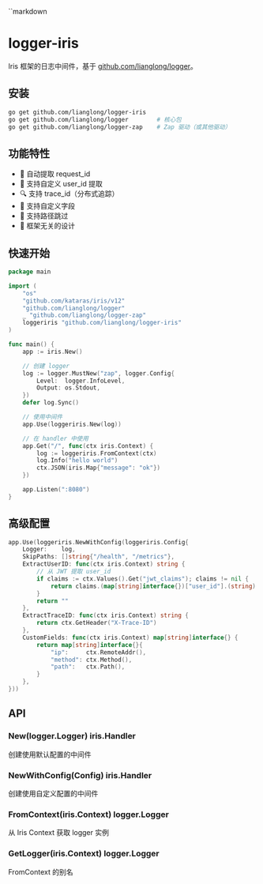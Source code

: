 ``markdown
# logger-iris

Iris 框架的日志中间件，基于 [github.com/lianglong/logger](https://github.com/lianglong/logger)。

## 安装

```bash
go get github.com/lianglong/logger-iris
go get github.com/lianglong/logger        # 核心包
go get github.com/lianglong/logger-zap    # Zap 驱动（或其他驱动）
```

## 功能特性

- 🔄 自动提取 request_id
- 👤 支持自定义 user_id 提取
- 🔍 支持 trace_id（分布式追踪）
- 📝 支持自定义字段
- 🚫 支持路径跳过
- 🎯 框架无关的设计

## 快速开始

```go
package main

import (
    "os"
    "github.com/kataras/iris/v12"
    "github.com/lianglong/logger"
    _ "github.com/lianglong/logger-zap"
    loggeriris "github.com/lianglong/logger-iris"
)

func main() {
    app := iris.New()

    // 创建 logger
    log := logger.MustNew("zap", logger.Config{
        Level:  logger.InfoLevel,
        Output: os.Stdout,
    })
    defer log.Sync()

    // 使用中间件
    app.Use(loggeriris.New(log))

    // 在 handler 中使用
    app.Get("/", func(ctx iris.Context) {
        log := loggeriris.FromContext(ctx)
        log.Info("hello world")
        ctx.JSON(iris.Map{"message": "ok"})
    })

    app.Listen(":8080")
}
```

## 高级配置

```go
app.Use(loggeriris.NewWithConfig(loggeriris.Config{
    Logger:    log,
    SkipPaths: []string{"/health", "/metrics"},
    ExtractUserID: func(ctx iris.Context) string {
        // 从 JWT 提取 user_id
        if claims := ctx.Values().Get("jwt_claims"); claims != nil {
            return claims.(map[string]interface{})["user_id"].(string)
        }
        return ""
    },
    ExtractTraceID: func(ctx iris.Context) string {
        return ctx.GetHeader("X-Trace-ID")
    },
    CustomFields: func(ctx iris.Context) map[string]interface{} {
        return map[string]interface{}{
            "ip":     ctx.RemoteAddr(),
            "method": ctx.Method(),
            "path":   ctx.Path(),
        }
    },
}))
```

## API

### New(logger.Logger) iris.Handler
创建使用默认配置的中间件

### NewWithConfig(Config) iris.Handler
创建使用自定义配置的中间件

### FromContext(iris.Context) logger.Logger
从 Iris Context 获取 logger 实例

### GetLogger(iris.Context) logger.Logger
FromContext 的别名
